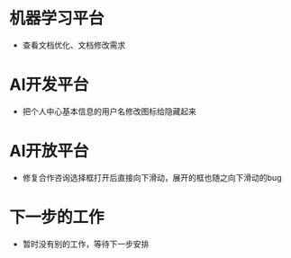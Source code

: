 <!--
 * @Author: liusimin
 * @Date: 2020-12-30 18:27:57
 * @LastEditors: your name
 * @LastEditTime: 2020-12-30 18:31:37
 * @Description: file content
-->

# 机器学习平台

- 查看文档优化、文档修改需求

# AI开发平台

- 把个人中心基本信息的用户名修改图标给隐藏起来

# AI开放平台

- 修复合作咨询选择框打开后直接向下滑动，展开的框也随之向下滑动的bug

# 下一步的工作

- 暂时没有别的工作，等待下一步安排
